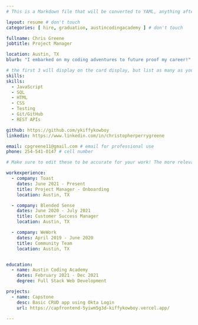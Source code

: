 ```yaml
---
# This is a Markdown file that will be converted to YAML, anything after a `#` is a comment and won't be read

layout: resume # don't touch
categories: [ hire, graduation, austincodingacademy ] # don't touch

fullname: Chris Greene 
jobtitle: Project Manager

location: Austin, TX
blurb: "I embarked on my coding adventures to future proof my career!" # tells us what your mission is, why you learned coding, or what makes you special

# the first 3 will display on the card display, but list as many as you want, they will be visible on your hire page
skills:
skills:
  - JavaScript
  - SQL
  - HTML
  - CSS
  - Testing
  - Git/GitHub
  - REST APIs

github: https://github.com/ykiffykowboy
linkedin: https://www.linkedin.com/in/christopherperrygreene

email: cpgreene11@gmail.com # email for professional use
phone: 254-541-0147 # cell number

# Make sure to edit these to be accurate for your work! The more relevant the better if the role was technical, don't feel like you need to put every job you've had.

workexperience:
  - company: Toast
    dates: June 2021 - Present
    title: Project Manager - Onboarding
    location: Austin, TX

  - company: Blended Sense
    dates: June 2020 - July 2021
    title: Customer Success Manager
    location: Austin, TX

  - company: WeWork
    dates: April 2019 - June 2020
    title: Community Team
    location: Austin, TX


education:
  - name: Austin Coding Academy
    dates: February 2021 - Dec 2021
    degree: Full Stack Web Development

projects:
  - name: Capstone
    desc: Basic CRUD app using Okta Login
    url: https://capfrontend-5yiwm5g3d-kiffykowboy.vercel.app/

---
```

